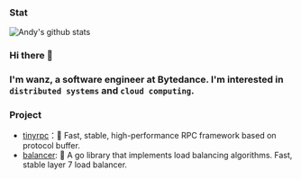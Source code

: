 ### Stat

<img  src="https://github-readme-stats.vercel.app/api?username=zehuamama&show_icons=true&theme=buefy" alt="Andy's github stats" />

### Hi there 👋 
### I'm wanz, a software engineer at Bytedance. I'm interested in `distributed systems` and `cloud computing`.

### Project

* [tinyrpc](https://github.com/zehuamama/tinyrpc)：🚀 Fast, stable, high-performance RPC framework based on protocol buffer.
* [balancer](https://github.com/zehuamama/balancer): 🎉 A go library that implements load balancing algorithms. Fast, stable layer 7 load balancer.

<!--
**zehuamama/zehuamama** is a ✨ _special_ ✨ repository because its `README.md` (this file) appears on your GitHub profile.

Here are some ideas to get you started:

- 🔭 I’m currently working on ...
- 🌱 I’m currently learning ...
- 👯 I’m looking to collaborate on ...
- 🤔 I’m looking for help with ...
- 💬 Ask me about ...
- 📫 How to reach me: ...
- 😄 Pronouns: ...
- ⚡ Fun fact: ...
-->
